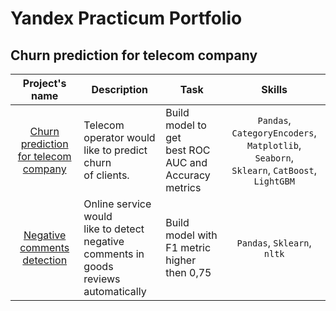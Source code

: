 # Yandex Practicum Portfolio

## Churn prediction for telecom company


| Project's name | Description | Task | Skills |
| :----:|  ---- |  ---- |  :----: |
| [Churn prediction<br/>for telecom company](https://github.com/SATVRN89/yandex_practicum/blob/main/telecom_churn_prediction/telecom_churn.ipynb) | Telecom operator would<br/> like to predict churn<br/> of clients. | Build model to get<br/> best ROC AUC and<br/> Accuracy metrics | `Pandas`, `СategoryEncoders`,<br/> `Matplotlib`, `Seaborn`,<br/> `Sklearn`, `CatBoost`, `LightGBM`
| [Negative comments<br/> detection]() | Online service would<br/> like to detect negative<br/> comments in goods<br/> reviews automatically<br/> | Build model with<br/> F1 metric<br/> higher then 0,75 | `Pandas`, `Sklearn`, `nltk`
